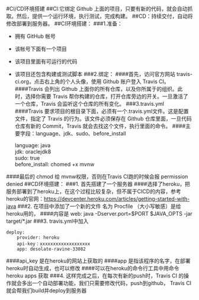 #CI/CD环境搭建
##CI:它绑定 Github 上面的项目，只要有新的代码，就会自动抓取。然后，提供一个运行环境，执行测试，完成构建。
##CD：持续交付，自动将修改部署到服务器。
##CI环境搭建：
###1.准备：
- 拥有 GitHub 帐号
- 该帐号下面有一个项目
- 该项目里面有可运行的代码
- 该项目还包含构建或测试脚本
###2.绑定：
####首先，访问官方网站 travis-ci.org，点击右上角的个人头像，使用 Github 账户登入 Travis CI。
####Travis 会列出 Github 上面你的所有仓库，以及你所属于的组织。此时，选择你需要 Travis 帮你构建的仓库，打开仓库旁边的开关。一旦激活了一个仓库，Travis 会监听这个仓库的所有变化。
###3.travis.yml
####Travis 要求项目的根目录下面，必须有一个.travis.yml文件。这是配置文件，指定了 Travis 的行为。该文件必须保存在 Github 仓库里面，一旦代码仓库有新的 Commit，Travis 就会去找这个文件，执行里面的命令。
####主要字段：language、jdk、sudo、before_install

	language: java  
	jdk: oraclejdk8  
	sudo: true  
	before_install: chomed +x mvnw  

####最后的 chmod 给 mvnw权限，否则在Travis CI跑的时候会报 permission denied
##CD环境搭建：
###1. 首先搭建了一个服务器
####选择了heroku，把服务部署到了heroku上，在这个过程比较复杂，但不属于CICD的内容，参考heroku的官网：https://devcenter.heroku.com/articles/getting-started-with-java
###2. 在项目中添加了一个新的文件 名为 Procfile （大小写敏感）是给heroku用的，
####内容是 web: java -Dserver.port=$PORT $JAVA_OPTS -jar target/*.jar
###3. travis.yml中加入

	deploy:  
		provider: heroku  
		api-key：xxxxxxxxxxxxxxxxxxx  
		app: desolate-ravine-33082  

####api_key 是在heroku的网站上获取的
####app 是指该程序的名字，在部署heroku时自动生成，也可以修改
####可以在heroku的命令行工具中用命令 heroku apps 获取
###4. 这样完成之后，在每次有新的push时，Travis CI 的操作就会多出一个自动部署功能，我们只需要修改代码，push到github， Travis CI 就会帮我们build并deploy到服务器